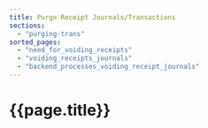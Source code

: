 ```yaml
---
title: Purge Receipt Journals/Transactions
sections:
  - "purging-trans"
sorted_pages:
  - "need_for_voiding_receipts"
  - "voiding_receipts_journals"
  - "backend_processes_voiding_receipt_journals"
---
```

# {{page.title}}
